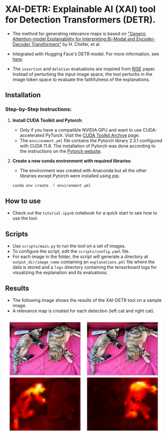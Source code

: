 # XAI-DETR: Explainable AI (XAI) tool for Detection Transformers (DETR). 

- The method for generating relevance maps is based on ["Generic Attention-model Explainability for Interpreting Bi-Modal and Encoder-Decoder Transformers"](https://arxiv.org/abs/2103.15679) by H. Chefer, et al.

- Integrated with Hugging Face's DETR model. For more information, see [here](https://huggingface.co/docs/transformers/main/en/model_doc/detr).

-  The `insertion` and `deletion` evaluations are inspired from [RISE](https://arxiv.org/abs/1806.07421) paper. Instead of perturbing the input image space, the tool perturbs in the image token space to evaluate the faithfulness of the explanations.

## Installation

### Step-by-Step Instructions:

1. **Install CUDA Toolkit and Pytorch**:
    - Only if you have a compatible NVIDIA GPU and want to use CUDA-accelerated PyTorch. Visit the [CUDA Toolkit Archive](https://developer.nvidia.com/cuda-toolkit-archive) page.
    - The `environment.yml` file contains the Pytorch library 2.3.1 configured with CUDA 11.8. The installation of Pytorch was done according to the instructions on the [Pytorch website](https://pytorch.org/get-started/locally/).

2. **Create a new conda environment with required libraries**:
    - The environment was created with Anaconda but all the other libraries except Pytorch were installed using pip.
    ```bash
    conda env create -f environment.yml
    ```

## How to use

-  Check out the `tutorial.ipynb` notebook for a quick start to see how to use the tool.

## Scripts

- Use `scripts/main.py` to run the tool on a set of images. 
- To configure the script, edit the `scripts/config.yaml` file.
-  For each image in the folder, the script will generate a directory at `output_dir/image_name` containing an `explanations.pkl` file where the data is stored and a `logs` directory containing the tensorboard logs for visualizing the explanation and its evaluations.

## Results

- The following image shows the results of the XAI-DETR tool on a sample image.
- A relevance map is created for each detection (left cat and right cat).

![Results](./resources/results/cats.png)